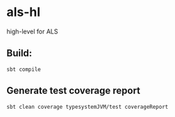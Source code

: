 # als-hl
high-level for ALS

## Build:
```
sbt compile
```

## Generate test coverage report
```
sbt clean coverage typesystemJVM/test coverageReport
```